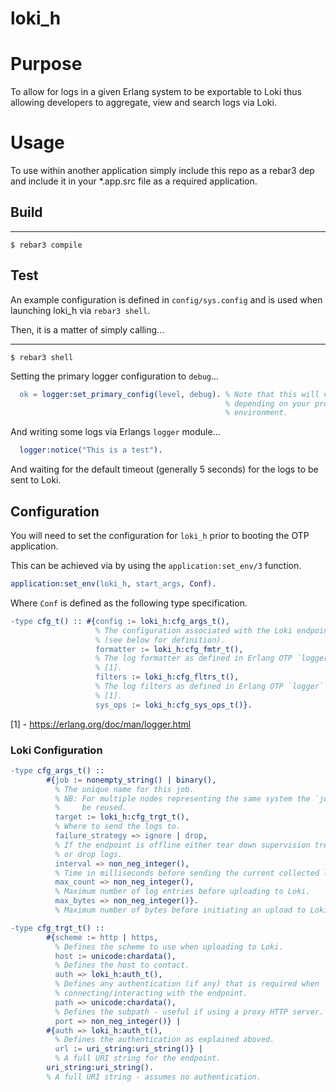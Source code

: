 loki_h
=====
# Purpose

To allow for logs in a given Erlang system to be exportable to Loki thus
allowing developers to aggregate, view and search logs via Loki.

# Usage

To use within another application simply include this repo as a rebar3 dep and 
include it in your *.app.src file as a required application.

## Build
-----

    $ rebar3 compile

## Test

An example configuration is defined in `config/sys.config` and is used when 
launching loki_h via `rebar3 shell`.

Then, it is a matter of simply calling...

-----

    $ rebar3 shell

Setting the primary logger configuration to `debug`...
```erlang
  ok = logger:set_primary_config(level, debug). % Note that this will vary 
                                                % depending on your production 
                                                % environment.
```

And writing some logs via Erlangs `logger` module...

```erlang
  logger:notice("This is a test").
```

And waiting for the default timeout (generally 5 seconds) for the logs to be 
sent to Loki.

## Configuration
You will need to set the configuration for `loki_h` prior to booting the OTP 
application.

This can be achieved via by using the `application:set_env/3` function.
```erlang
application:set_env(loki_h, start_args, Conf).
```
Where `Conf` is defined as the following type specification.
```erlang
-type cfg_t() :: #{config := loki_h:cfg_args_t(),
                   % The configuration associated with the Loki endpoint 
                   % (see below for definition).
                   formatter := loki_h:cfg_fmtr_t(),
                   % The log formatter as defined in Erlang OTP `logger` module 
                   % [1].
                   filters := loki_h:cfg_fltrs_t(),
                   % The log filters as defined in Erlang OTP `logger` module
                   % [1].
                   sys_ops := loki_h:cfg_sys_ops_t()}.
```
[1] - https://erlang.org/doc/man/logger.html
### Loki Configuration
```erlang
-type cfg_args_t() :: 
        #{job := nonempty_string() | binary(),
          % The unique name for this job. 
          % NB: For multiple nodes representing the same system the `job` can 
          %     be reused.
          target := loki_h:cfg_trgt_t(),
          % Where to send the logs to.
          failure_strategy => ignore | drop, 
          % If the endpoint is offline either tear down supervision tree (crash) 
          % or drop logs.
          interval => non_neg_integer(),
          % Time in milliseconds before sending the current collected logs. 
          max_count => non_neg_integer(),
          % Maximum number of log entries before uploading to Loki.
          max_bytes => non_neg_integer()}.
          % Maximum number of bytes before initiating an upload to Loki.

-type cfg_trgt_t() :: 
        #{scheme := http | https,
          % Defines the scheme to use when uploading to Loki.
          host := unicode:chardata(),
          % Defines the host to contact.
          auth => loki_h:auth_t(),
          % Defines any authentication (if any) that is required when 
          % connecting/interacting with the endpoint.
          path => unicode:chardata(),
          % Defines the subpath - useful if using a proxy HTTP server.
          port => non_neg_integer()} |
        #{auth => loki_h:auth_t(),
          % Defines the authentication as explained aboved.
          url := uri_string:uri_string()} | 
          % A full URI string for the endpoint.
        uri_string:uri_string().
        % A full URI string - assumes no authentication.
```